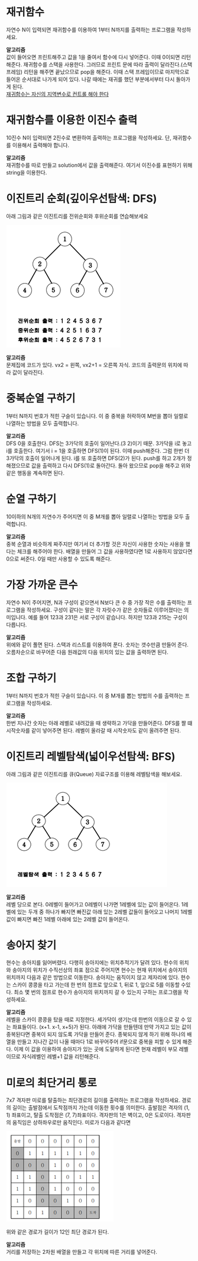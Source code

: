 # 재귀함수

자연수 N이 입력되면 재귀함수를 이용하여 1부터 N까지를 출력하는 프로그램을 작성하세요.

<strong>알고리즘</strong><br>
값이 들어오면 프린트해주고 값을 1을 줄여서 함수에 다시 넣어준다. 이때 0이되면 리턴해준다.
재귀함수를 스택을 사용한다. 그러므로 프린트 문에 따라 출력이 달라진다.(스택 프레임) 리턴을 해주면 끝났으므로 pop을 해준다. 이때 스택 프레임이므로 마지막으로 들어온 순서대로 나가게 되어 있다. 나갈 때에는 재귀를 했던 부분에서부터 다시 돌아가게 된다. 
<br><u>재귀함수는 자신의 지역변수로 컨트롤 해야 한다</u>

# 재귀함수를 이용한 이진수 출력

10진수 N이 입력되면 2진수로 변환하여 출력하는 프로그램을 작성하세요.
단, 재귀함수를 이용해서 출력해야 합니다.

<strong>알고리즘</strong><br>
재귀함수를 따로 만들고 solution에서 값을 출력해준다. 여기서 이진수를 표현하기 위해 string을 이용한다.

# 이진트리 순회(깊이우선탐색: DFS)

아래 그림과 같은 이진트리를 전위순회와 후위순회를 연습해보세요
<p><img src = "./DFS.PNG"></p>

<strong>알고리즘</strong><br>
문제집에 코드가 있다. vx2 = 왼쪽, vx2+1 = 오른쪽 자식. 코드의 출력문의 위치에 따라 값이 달라진다.

# 중복순열 구하기

1부터 N까지 번호가 적힌 구슬이 있습니다. 이 중 중복을 허락하여 M번을 뽑아 일렬로 나열하는 방법을 모두 출력합니다.

<strong>알고리즘</strong><br>
DFS 0을 호출한다. DFS는 3가닥의 호출이 일어난다.(3 2)이기 때문. 3가닥을 i로 놓고 i를 호출한다. 여기서 i = 1을 호출하면 DFS(1)이 된다. 이때 push해준다. 그럼 한번 더 3가닥의 호출이 일어나게 된다. i를 또 호출하면 DFS(2)가 된다. push를 하고 2개가 정해졌으므로 값을 출력하고 다시 DFS(1)로 돌아간다. 돌아 왔으므로 pop을 해주고 위와 같은 행동을 계속하면 된다.

# 순열 구하기

10이하의 N개의 자연수가 주어지면 이 중 M개를 뽑아 일렬로 나열하는 방법을 모두 출력합니다.

<strong>알고리즘</strong><br>
중복 순열과 비슷하게 짜주지만 여기서 더 추가할 것은 자신이 사용한 숫자는 사용을 했다는 체크를 해주어야 한다. 배열을 만들어 그 값을 사용하였다면 1로 사용하지 않았다면 0으로 써준다. 0일 때만 사용할 수 있도록 해준다.

# 가장 가까운 큰수

자연수 N이 주어지면, N과 구성이 같으면서 N보다 큰 수 중 가장 작은 수를 출력하는 프로그램을 작성하세요.
구성이 같다는 말은 각 자릿수가 같은 숫자들로 이루어졌다는 의미입니다. 예를 들어 123과 231은 서로 구성이 같습니다. 하지만 123과 215는 구성이 다릅니다.

<strong>알고리즘</strong><br>
위에와 같이 풀면 된다. 스택과 리스트를 이용하여 푼다. 숫자는 갯수만큼 만들어 준다. 오름차순으로 바꾸어준 다음 원래값의 다음 위치의 있는 값을 출력하면 된다.

# 조합 구하기

1부터 N까지 번호가 적힌 구슬이 있습니다. 이 중 M개를 뽑는 방법의 수를 출력하는 프로그램을 작성하세요.

<strong>알고리즘</strong><br>
한번 지나간 숫자는 아래 레벨로 내려갔을 때 생략하고 가닥을 만들어준다. DFS를 짤 떄 시작숫자를 같이 넣어주면 된다. 레벨이 올라갈 때 시작숫자도 같이 올려주면 된다.

# 이진트리 레벨탐색(넓이우선탐색: BFS)

아래 그림과 같은 이진트리를 큐(Queue) 자료구조를 이용해 레벨탐색을 해보세요.
<p><img src = "./BFS.PNG"></p>

<strong>알고리즘</strong><br>
레벨 당으로 본다. 0레벨이 들어가고 0레벨이 나가면 1레벨에 있는 값이 들어온다. 1레벨에 있는 두개 중 하나가 빠지면 빠진값 아래 있는 2레벨 값들이 들어오고 나머지 1레벨 값이 빠지면 빠진 1레벨 아래에 있는 2레벨 값이 들어온다.

# 송아지 찾기

현수는 송아지를 잃어버렸다. 다행히 송아지에는 위치추적기가 달려 있다. 현수의 위치와 송아지의 위치가 수직선상의 좌표 점으로 주어지면 현수는 현재 위치에서 송아지의 위치까지 다음과 같은 방법으로 이동한다. 송아지는 움직이지 않고 제자리에 있다.
현수는 스카이 콩콩을 타고 가는데 한 번의 점프로 앞으로 1, 뒤로 1, 앞으로 5를 이동할 수있다. 최소 몇 번의 점프로 현수가 송아지의 위치까지 갈 수 있는지 구하는 프로그램을 작성하세요.

<strong>알고리즘</strong><br>
레벨을 스카이 콩콩을 탔을 때로 지정한다. 세가닥이 생기는데 한번의 이동으로 갈 수 있는 좌표들이다. (x+1. x-1, x+5)가 된다. 아래에 가닥을 만들텐데 만약 가지고 있는 값이 중복된다면 중복이 되지 않도록 가닥을 만들어 준다. 종북되지 않게 하기 위해 하나의 배열을 만들고 지나간 값이 나올 때마다 1로 바꾸어주어 if문으로 중복을 피할 수 있게 해준다. 이제 이 값을 이용하여 송아지가 있는 곳에 도달하게 된다면 현재 레벨이 부모 레벨이므로 자식레벨인 레벨+1 값을 리턴해준다.

# 미로의 최단거리 통로

7x7 격자판 미로를 탈출하는 최단경로의 길이를 출력하는 프로그램을 작성하세요. 경로의 길이는 출발점에서 도착점까지 가는데 이동한 횟수를 의미한다. 출발점은 격자의 (1, 1) 좌표이고, 탈출 도착점은 (7, 7)좌표이다. 격자판의 1은 벽이고, 0은 도로이다.
격자판의 움직임은 상하좌우로만 움직인다. 미로가 다음과 같다면
<p><img src = "./BFS1.PNG"></p>
위와 같은 경로가 길이가 12인 최단 경로가 된다.

<strong>알고리즘</strong><br>
거리를 저장하는 2차원 배열을 만들고 각 위치에 따른 거리를 넣어준다.
